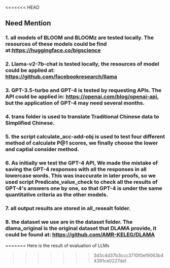 <<<<<<< HEAD
## Need Mention
### 1. all models of BLOOM and BLOOMz are tested locally. The resources of these models could be find at:https://huggingface.co/bigscience

### 2. Llama-v2-7b-chat is tested locally, the resources of model could be applied at: https://github.com/facebookresearch/llama

### 3. GPT-3.5-turbo and GPT-4 is tested by requesting APIs. The API could be applied in: https://openai.com/blog/openai-api, but the application of GPT-4 may need several months.

### 4. trans folder is used to translate Traditional Chinese data to Simplified Chinese.

### 5. the script calculate_acc-add-obj is used to test four different method of calculate P@1 scores, we finally choose the lower and captial consider method.

### 6. As initially we test the GPT-4 API, We made the mistake of saving the GPT-4 responses with all the responses in all lowercase words. This was inaccurate in later proofs, so we used script Predicate_value_check to check all the results of GPT-4's answers one by one, so that GPT-4 is under the same quantitative criteria as the other models.

### 7. all output results are stored in all_resealt folder.

### 8. the dataset we use are in the dataset folder. The dlama_original is the original dataset that DLAMA provide, it could be found at:  https://github.com/AMR-KELEG/DLAMA

=======
Here is the result of evaluation of LLMs
>>>>>>> 3d3c4d37b3ccc3710f0ef9063b44391ce0227da1

